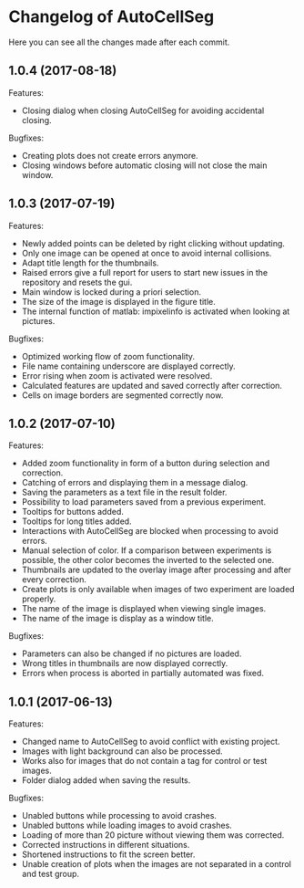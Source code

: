 
# Changelog of AutoCellSeg
Here you can see all the changes made after each commit.

## 1.0.4 (2017-08-18)

Features:

  - Closing dialog when closing AutoCellSeg for avoiding accidental closing.


Bugfixes:

  - Creating plots does not create errors anymore.
  - Closing windows before automatic closing will not close the main window.


## 1.0.3 (2017-07-19)

Features:

  - Newly added points can be deleted by right clicking without updating.
  - Only one image can be opened at once to avoid internal collisions.
  - Adapt title length for the thumbnails.
  - Raised errors give a full report for users to start new issues in the repository and resets the gui.
  - Main window is locked during a priori selection.
  - The size of the image is displayed in the figure title.
  - The internal function of matlab: impixelinfo is activated when looking at pictures.


Bugfixes:

  - Optimized working flow of zoom functionality.
  - File name containing underscore are displayed correctly.
  - Error rising when zoom is activated were resolved.
  - Calculated features are updated and saved correctly after correction.
  - Cells on image borders are segmented correctly now.


## 1.0.2 (2017-07-10)

Features:

  - Added zoom functionality in form of a button during selection and correction.
  - Catching of errors and displaying them in a message dialog.
  - Saving the parameters as a text file in the result folder.
  - Possibility to load parameters saved from a previous experiment.
  - Tooltips for buttons added.
  - Tooltips for long titles added.
  - Interactions with AutoCellSeg are blocked when processing to avoid errors.
  - Manual selection of color. If a comparison between experiments is possible, the other color becomes the inverted to the selected one.
  - Thumbnails are updated to the overlay image after processing and after every correction.
  - Create plots is only available when images of two experiment are loaded properly.
  - The name of the image is displayed when viewing single images.
  - The name of the image is display as a window title.


Bugfixes:

  - Parameters can also be changed if no pictures are loaded.
  - Wrong titles in thumbnails are now displayed correctly.
  - Errors when process is aborted in partially automated was fixed.

## 1.0.1 (2017-06-13)

Features:

  - Changed name to AutoCellSeg to avoid conflict with existing project.
  - Images with light background can also be processed.
  - Works also for images that do not contain a tag for control or test images.
  - Folder dialog added when saving the results.


Bugfixes:

  - Unabled buttons while processing to avoid crashes.
  - Unabled buttons while loading images to avoid crashes.
  - Loading of more than 20 picture without viewing them was corrected.
  - Corrected instructions in different situations.
  - Shortened instructions to fit the screen better.
  - Unable creation of plots when the images are not separated in a control and test group.

